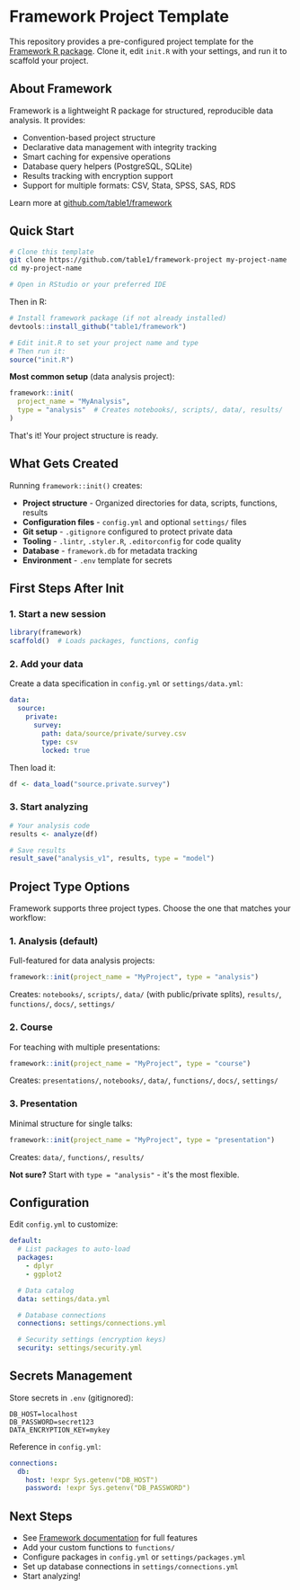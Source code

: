 # Framework Project Template

This repository provides a pre-configured project template for the [Framework R package](https://github.com/table1/framework). Clone it, edit `init.R` with your settings, and run it to scaffold your project.


## About Framework

Framework is a lightweight R package for structured, reproducible data analysis. It provides:
- Convention-based project structure
- Declarative data management with integrity tracking
- Smart caching for expensive operations
- Database query helpers (PostgreSQL, SQLite)
- Results tracking with encryption support
- Support for multiple formats: CSV, Stata, SPSS, SAS, RDS

Learn more at [github.com/table1/framework](https://github.com/table1/framework)

## Quick Start

```bash
# Clone this template
git clone https://github.com/table1/framework-project my-project-name
cd my-project-name

# Open in RStudio or your preferred IDE
```

Then in R:

```r
# Install framework package (if not already installed)
devtools::install_github("table1/framework")

# Edit init.R to set your project name and type
# Then run it:
source("init.R")
```

**Most common setup** (data analysis project):
```r
framework::init(
  project_name = "MyAnalysis",
  type = "analysis"  # Creates notebooks/, scripts/, data/, results/
)
```

That's it! Your project structure is ready.

## What Gets Created

Running `framework::init()` creates:

- **Project structure** - Organized directories for data, scripts, functions, results
- **Configuration files** - `config.yml` and optional `settings/` files
- **Git setup** - `.gitignore` configured to protect private data
- **Tooling** - `.lintr`, `.styler.R`, `.editorconfig` for code quality
- **Database** - `framework.db` for metadata tracking
- **Environment** - `.env` template for secrets

## First Steps After Init

### 1. Start a new session

```r
library(framework)
scaffold()  # Loads packages, functions, config
```

### 2. Add your data

Create a data specification in `config.yml` or `settings/data.yml`:

```yaml
data:
  source:
    private:
      survey:
        path: data/source/private/survey.csv
        type: csv
        locked: true
```

Then load it:

```r
df <- data_load("source.private.survey")
```

### 3. Start analyzing

```r
# Your analysis code
results <- analyze(df)

# Save results
result_save("analysis_v1", results, type = "model")
```

## Project Type Options

Framework supports three project types. Choose the one that matches your workflow:

### 1. Analysis (default)
Full-featured for data analysis projects:
```r
framework::init(project_name = "MyProject", type = "analysis")
```
Creates: `notebooks/`, `scripts/`, `data/` (with public/private splits), `results/`, `functions/`, `docs/`, `settings/`

### 2. Course
For teaching with multiple presentations:
```r
framework::init(project_name = "MyProject", type = "course")
```
Creates: `presentations/`, `notebooks/`, `data/`, `functions/`, `docs/`, `settings/`

### 3. Presentation
Minimal structure for single talks:
```r
framework::init(project_name = "MyProject", type = "presentation")
```
Creates: `data/`, `functions/`, `results/`

**Not sure?** Start with `type = "analysis"` - it's the most flexible.

## Configuration

Edit `config.yml` to customize:

```yaml
default:
  # List packages to auto-load
  packages:
    - dplyr
    - ggplot2

  # Data catalog
  data: settings/data.yml

  # Database connections
  connections: settings/connections.yml

  # Security settings (encryption keys)
  security: settings/security.yml
```

## Secrets Management

Store secrets in `.env` (gitignored):

```env
DB_HOST=localhost
DB_PASSWORD=secret123
DATA_ENCRYPTION_KEY=mykey
```

Reference in `config.yml`:

```yaml
connections:
  db:
    host: !expr Sys.getenv("DB_HOST")
    password: !expr Sys.getenv("DB_PASSWORD")
```

## Next Steps

- See [Framework documentation](https://github.com/table1/framework) for full features
- Add your custom functions to `functions/`
- Configure packages in `config.yml` or `settings/packages.yml`
- Set up database connections in `settings/connections.yml`
- Start analyzing!
